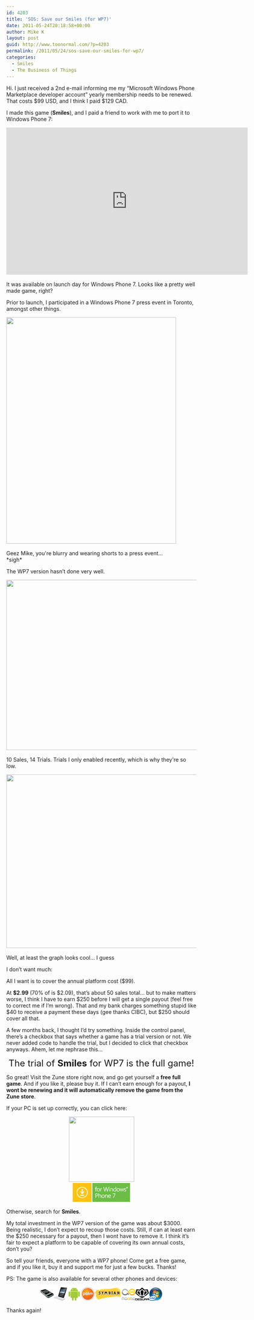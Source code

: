 ```yaml
---
id: 4203
title: 'SOS: Save our Smiles (for WP7)'
date: 2011-05-24T20:18:58+00:00
author: Mike K
layout: post
guid: http://www.toonormal.com/?p=4203
permalink: /2011/05/24/sos-save-our-smiles-for-wp7/
categories:
  - Smiles
  - The Business of Things
---
```

Hi. I just received a 2nd e-mail informing me my &#8220;Microsoft Windows Phone Marketplace developer account&#8221; yearly membership needs to be renewed. That costs $99 USD, and I think I paid $129 CAD.

I made this game (**Smiles**), and I paid a friend to work with me to port it to Windows Phone 7:

<iframe width="640" height="390" src="http://www.youtube.com/embed/XDiuxYJVsZg?rel=0" frameborder="0" allowfullscreen></iframe>

It was available on launch day for Windows Phone 7. Looks like a pretty well made game, right?

Prior to launch, I participated in a Windows Phone 7 press event in Toronto, amongst other things.

<div id="attachment_3240" style="max-width: 460px" class="wp-caption aligncenter">
  <a href="/wp-content/uploads/2010/10/2860.05_5F00_826245f5_2D00_d969_2D00_4fc4_2D00_b39d_2D00_9700d9143204.jpg"><img src="/wp-content/uploads/2010/10/2860.05_5F00_826245f5_2D00_d969_2D00_4fc4_2D00_b39d_2D00_9700d9143204.jpg" alt="" title="2860.05_5F00_826245f5_2D00_d969_2D00_4fc4_2D00_b39d_2D00_9700d9143204" width="450" height="600" class="size-full wp-image-3240" srcset="http://blog.toonormal.com/wp-content/uploads/2010/10/2860.05_5F00_826245f5_2D00_d969_2D00_4fc4_2D00_b39d_2D00_9700d9143204.jpg 450w, http://blog.toonormal.com/wp-content/uploads/2010/10/2860.05_5F00_826245f5_2D00_d969_2D00_4fc4_2D00_b39d_2D00_9700d9143204-337x450.jpg 337w" sizes="(max-width: 450px) 100vw, 450px" /></a>
  
  <p class="wp-caption-text">
    Geez Mike, you're blurry and wearing shorts to a press event... *sigh*
  </p>
</div>

The WP7 version hasn&#8217;t done very well.

<div id="attachment_4258" style="max-width: 650px" class="wp-caption aligncenter">
  <a href="/wp-content/uploads/2011/05/WP7Sales.png"><img src="/wp-content/uploads/2011/05/WP7Sales-640x451.png" alt="" title="WP7Sales" width="640" height="451" class="size-large wp-image-4258" srcset="http://blog.toonormal.com/wp-content/uploads/2011/05/WP7Sales-640x451.png 640w, http://blog.toonormal.com/wp-content/uploads/2011/05/WP7Sales-450x317.png 450w, http://blog.toonormal.com/wp-content/uploads/2011/05/WP7Sales.png 722w" sizes="(max-width: 640px) 100vw, 640px" /></a>
  
  <p class="wp-caption-text">
    10 Sales, 14 Trials. Trials I only enabled recently, which is why they're so low.
  </p>
</div>

<div id="attachment_4259" style="max-width: 650px" class="wp-caption aligncenter">
  <a href="/wp-content/uploads/2011/05/WP7Graph.png"><img src="/wp-content/uploads/2011/05/WP7Graph-640x460.png" alt="" title="WP7Graph" width="640" height="460" class="size-large wp-image-4259" srcset="http://blog.toonormal.com/wp-content/uploads/2011/05/WP7Graph-640x460.png 640w, http://blog.toonormal.com/wp-content/uploads/2011/05/WP7Graph-450x323.png 450w, http://blog.toonormal.com/wp-content/uploads/2011/05/WP7Graph.png 722w" sizes="(max-width: 640px) 100vw, 640px" /></a>
  
  <p class="wp-caption-text">
    Well, at least the graph looks cool... I guess
  </p>
</div>

I don&#8217;t want much:

All I want is to cover the annual platform cost ($99).

At **$2.99** (70% of is $2.09), that&#8217;s about 50 sales total&#8230; but to make matters worse, I think I have to earn $250 before I will get a single payout (feel free to correct me if I&#8217;m wrong). That and my bank charges something stupid like $40 to receive a payment these days (gee thanks CIBC), but $250 should cover all that.

A few months back, I thought I&#8217;d try something. Inside the control panel, there&#8217;s a checkbox that says whether a game has a trial version or not. We never added code to handle the trial, but I decided to click that checkbox anyways. Ahem, let me rephrase this&#8230;

<center>
  <font size="+2">The trial of <strong>Smiles</strong> for WP7 is the full game!</font>
</center>

So great! Visit the Zune store right now, and go get yourself a **free full game**. And if you like it, please buy it. If I can&#8217;t earn enough for a payout, **I wont be renewing and it will automatically remove the game from the Zune store**.

If your PC is set up correctly, you can click here:

<center>
  <a href="http://social.zune.net/redirect?type=phoneApp&#038;id=ab1dce4c-b3d5-df11-a844-00237de2db9e&#038;source=TooNormal"><img src="/wp-content/uploads/2011/05/TileIcon173.png" alt="" title="TileIcon173" width="173" height="173" class="aligncenter size-full wp-image-4281" srcset="http://blog.toonormal.com/wp-content/uploads/2011/05/TileIcon173.png 173w, http://blog.toonormal.com/wp-content/uploads/2011/05/TileIcon173-150x150.png 150w" sizes="(max-width: 173px) 100vw, 173px" /><br /><img src="/content/icons/wp7banner.png" border="0" /></a>
</center>

Otherwise, search for **Smiles**.

My total investment in the WP7 version of the game was about $3000. Being realistic, I don&#8217;t expect to recoup those costs. Still, if can at least earn the $250 necessary for a payout, then I wont have to remove it. I think it&#8217;s fair to expect a platform to be capable of covering its own annual costs, don&#8217;t you? 

So tell your friends, everyone with a WP7 phone! Come get a free game, and if you like it, buy it and support me for just a few bucks. Thanks! 

PS: The game is also available for several other phones and devices:
  


<center>
  <a href="http://phobos.apple.com/WebObjects/MZStore.woa/wa/viewSoftware?id=294911522"><img src="/content/icons/iPhone2.png" border="0" /></a><a href="http://itunes.apple.com/us/app/smiles-hd/id364871736"><img src="/content/icons/iPad.png" border="0" /></a><a href="https://market.android.com/developer?pub=Sykhronics+Entertainment"><img src="/content/icons/Android.png" border="0" /></a><a href="http://developer.palm.com/webChannel/index.php?packageid=com.sykhronics.smiles"><img src="/content/icons/Palm.png" border="0" /></a><a href="http://store.ovi.com/search?q=sykhronics"><img src="/content/icons/Symbian.png" border="0" /><img src="/content/icons/Maemo.png" border="0" /></a><a href="http://www.desura.com/games/smiles-hd"><img src="/content/icons/Desura.png" border="0" /></a><a href="http://www.intelappup.com"><img src="/content/icons/WindowsAppUp.png" border="0" /></a>
</center>


  
Thanks again!